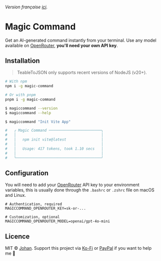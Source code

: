 ###### Version française [ici](https://github.com/johan-perso/magic-command/blob/main/README.fr.md).

# Magic Command

Get an AI-generated command instantly from your terminal. Use any model available on [OpenRouter](https://openrouter.ai), **you'll need your own API key**.


## Installation

> TeableToJSON only supports recent versions of NodeJS (v20+).

```bash
# With npm
npm i -g magic-command

# Or with pnpm
pnpm i -g magic-command
```

```bash
$ magiccommand --version
$ magiccommand --help
```

```bash
$ magiccommand "Init Vite App"

#   ╭ Magic Command ────────────────────────╮
#   │                                       │
#   │   npm init vite@latest                │
#   │                                       │
#   │   Usage: 417 tokens, took 1.10 secs   │
#   │                                       │
#   ╰───────────────────────────────────────╯
```


## Configuration

You will need to add your [OpenRouter](https://openrouter.ai) API key to your environment variables, this is usually done through the `.bashrc` or `.zshrc` file on macOS and Linux.

```env
# Authentication, required
MAGICCOMMAND_OPENROUTER_KEY=sk-or-...

# Customization, optional
MAGICCOMMAND_OPENROUTER_MODEL=openai/gpt-4o-mini
```


## Licence

MIT © [Johan](https://johanstick.fr). Support this project via [Ko-Fi](https://ko-fi.com/johan_stickman) or [PayPal](https://paypal.me/moipastoii) if you want to help me 💙
